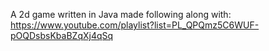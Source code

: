 A 2d game written in Java made following along with: https://www.youtube.com/playlist?list=PL_QPQmz5C6WUF-pOQDsbsKbaBZqXj4qSq 